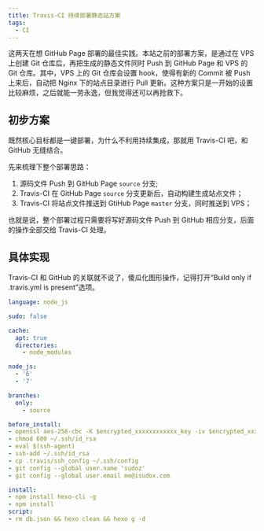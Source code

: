 ```yaml
---
title: Travis-CI 持续部署静态站方案
tags:
  - CI
---
```


这两天在想 GitHub Page 部署的最佳实践。本站之前的部署方案，是通过在 VPS 上创建 Git 仓库后，再把生成的静态文件同时 Push 到 GitHub Page 和 VPS 的 Git 仓库。其中，VPS 上的 Git 仓库会设置 hook，使得有新的 Commit 被 Push 上来后，自动把 Nginx 下的站点目录进行 Pull 更新。这种方案只是一开始的设置比较麻烦，之后就能一劳永逸，但我觉得还可以再抢救下。

<!-- more -->

## 初步方案
既然核心目标都是一键部署，为什么不利用持续集成，那就用 Travis-CI 吧，和 GitHub 无缝结合。

先来梳理下整个部署思路：

1. 源码文件 Push 到 GitHub Page `source` 分支;
2. Travis-CI 在 GitHub Page `source` 分支更新后，自动构建生成站点文件；
3. Travis-CI 将站点文件推送到 GtiHub Page `master` 分支，同时推送到 VPS；


也就是说，整个部署过程只需要将写好源码文件 Push 到 GitHub 相应分支，后面的操作全部交给 Travis-CI 处理。

## 具体实现

Travis-CI 和 GitHub 的关联就不说了，傻瓜化图形操作，记得打开“Build only if .travis.yml is present”选项。

```yml
language: node_js

sudo: false

cache:
  apt: true
  directories:
    - node_modules

node_js:
  - '6'
  - '7'

branches:
  only:
    - source

before_install:
- openssl aes-256-cbc -K $encrypted_xxxxxxxxxxxx_key -iv $encrypted_xxxxxxxxxxxx_iv -in .travis/id_rsa.enc -out ~/.ssh/id_rsa -d
- chmod 600 ~/.ssh/id_rsa
- eval $(ssh-agent)
- ssh-add ~/.ssh/id_rsa
- cp .travis/ssh_config ~/.ssh/config
- git config --global user.name 'sudoz'
- git config --global user.email me@isudox.com

install:
- npm install hexo-cli -g
- npm install
script:
- rm db.json && hexo clean && hexo g -d
```